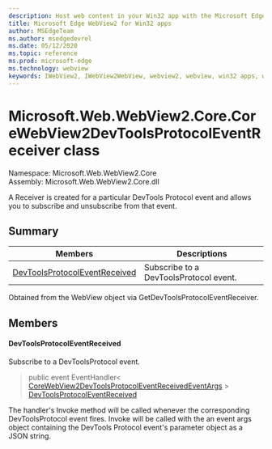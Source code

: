 ```yaml
---
description: Host web content in your Win32 app with the Microsoft Edge WebView2 control
title: Microsoft Edge WebView2 for Win32 apps
author: MSEdgeTeam
ms.author: msedgedevrel
ms.date: 05/12/2020
ms.topic: reference
ms.prod: microsoft-edge
ms.technology: webview
keywords: IWebView2, IWebView2WebView, webview2, webview, win32 apps, win32, edge, ICoreWebView2, ICoreWebView2Controller, browser control, edge html
---
```


# Microsoft.Web.WebView2.Core.CoreWebView2DevToolsProtocolEventReceiver class 

Namespace: Microsoft.Web.WebView2.Core\
Assembly: Microsoft.Web.WebView2.Core.dll

A Receiver is created for a particular DevTools Protocol event and allows you to subscribe and unsubscribe from that event.

## Summary

 Members                        | Descriptions
--------------------------------|---------------------------------------------
[DevToolsProtocolEventReceived](#devtoolsprotocoleventreceived) | Subscribe to a DevToolsProtocol event.

Obtained from the WebView object via GetDevToolsProtocolEventReceiver.

## Members

#### DevToolsProtocolEventReceived 

Subscribe to a DevToolsProtocol event.

> public event EventHandler< [CoreWebView2DevToolsProtocolEventReceivedEventArgs](microsoft-web-webview2-core-corewebview2devtoolsprotocoleventreceivedeventargs.md) > [DevToolsProtocolEventReceived](#devtoolsprotocoleventreceived)

The handler's Invoke method will be called whenever the corresponding DevToolsProtocol event fires. Invoke will be called with the an event args object containing the DevTools Protocol event's parameter object as a JSON string.

